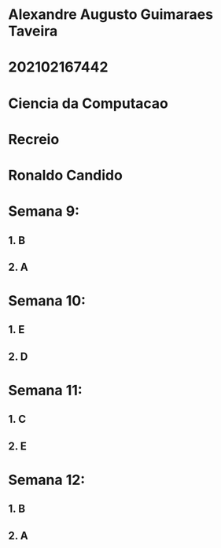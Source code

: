 # Alexandre Augusto Guimaraes Taveira
# 202102167442
# Ciencia da Computacao
# Recreio
# Ronaldo Candido


# Semana 9:

## 1. B
## 2. A

# Semana 10:

## 1. E
## 2. D

# Semana 11:

## 1. C
## 2. E

# Semana 12:

## 1. B
## 2. A
